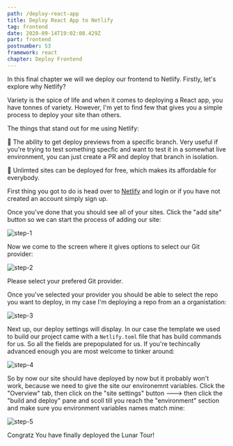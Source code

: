 ```yaml
---
path: /deploy-react-app
title: Deploy React App to Netlify
tag: frontend
date: 2020-09-14T19:02:08.429Z
part: frontend
postnumber: 53
framework: react
chapter: Deploy Frontend
---
```


In this final chapter we will we deploy our frontend to Netlify. Firstly, let's explore why Netlify?

Variety is the spice of life and when it comes to deploying a React app, you have tonnes of variety. However, I'm yet to find few that gives you a simple process to deploy your site than others.

The things that stand out for me using Netlify:

🦚 The ability to get deploy previews from a specific branch. Very useful if you're trying to test something specfic and want to test it in a somewhat live environment, you can just create a PR and deploy that branch in isolation.

🦚 Unlimted sites can be deployed for free, which makes its affordable for everybody.

First thing you got to do is head over to [Netlify](https://netlify.com/) and login or if you have not created an account simply sign up.

Once you've done that you should see all of your sites. Click the "add site" button so we can start the process of adding our site:

![step-1](/uploads/net_r_1.png)

Now we come to the screen where it gives options to select our Git provider:

![step-2](/uploads/net_r_2.png)

Please select your prefered Git provider.

Once you've selected your provider you should be able to select the repo you want to deploy, in my case I'm deploying a repo from an a organistation:

![step-3](/uploads/net_r_3.png)

Next up, our deploy settings will display. In our case the template we used to build our project came with a `Netlify.toml` file that has build commands for us. So all the fields are prepopulated for us. If you're techincally advanced enough you are most welcome to tinker around:

![step-4](/uploads/net_r_4.png)

So by now our site should have deployed by now but it probably won't work, because we need to give the site our environemnt variables. Click the "Overview" tab, then click on the "site settings" button ---> then click the "build and deploy" pane and scoll till you reach the "environment" section and make sure you environment variables names match mine:

![step-5](/uploads/net_r_5.png)

Congratz You have finally deployed the Lunar Tour!
